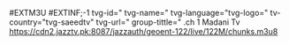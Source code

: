 #EXTM3U
#EXTINF;-1 tvg-id=" tvg-name="
tvg-language="tvg-logo="
tv-country="tvg-saeedtv" tvg-url="
group-tittle=" .ch 1 Madani Tv 
https://cdn2.jazztv.pk:8087/jazzauth/geoent-122/live/122M/chunks.m3u8
